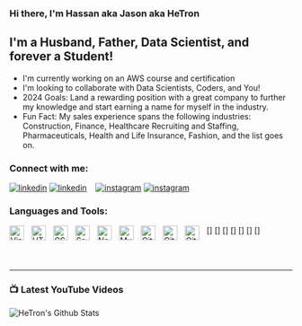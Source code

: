 ### Hi there, I'm Hassan aka Jason aka HeTron

## I'm a Husband, Father, Data Scientist, and forever a Student!
- I'm currently working on an AWS course and certification
- I'm looking to collaborate with Data Scientists, Coders, and You!
- 2024 Goals: Land a rewarding position with a great company to further my knowledge and start earning a name for myself in the industry.
- Fun Fact: My sales experience spans the following industries: Construction, Finance, Healthcare Recruiting and Staffing, Pharmaceuticals, Health and Life Insurance, Fashion, and the list goes on.

### Connect with me:


[![linkedin](<img height="32" width="32" src="https://cdn.jsdelivr.net/npm/simple-icons@v11/icons/linkedin.svg" />)](https://www.linkedin.com/in/jcode2k#gh-light-mode-only)
[![linkedin](<img height="32" width="32" src="https://cdn.jsdelivr.net/npm/simple-icons@v11/icons/linkedin.svg" />)](https://www.linkedin.com/in/jcode2k#gh-dark-mode-only)
&nbsp;&nbsp;
[![instagram](<img height="32" width="32" src="https://cdn.jsdelivr.net/npm/simple-icons@v11/icons/instagram.svg" />)](https://instagram.com/jcode2k#gh-light-mode-only)
[![instagram](<img height="32" width="32" src="https://cdn.jsdelivr.net/npm/simple-icons@v11/icons/instagram.svg" />)](https://instagram.com/jcode2k#gh-dark-mode-only)

### Languages and Tools:

[<img align="left" alt="Visual Studio Code" width="26px" src="https://cdn.jsdelivr.net/gh/devicons/devicon/icons/vscode/vscode-original.svg" style="padding-right:10px;" />]
[<img align="left" alt="HTML5" width="26px" src="https://cdn.jsdelivr.net/gh/devicons/devicon/icons/html5/html5-original.svg" style="padding-right:10px;" />]
[<img align="left" alt="CSS3" width="26px" src="https://cdn.jsdelivr.net/gh/devicons/devicon/icons/css3/css3-original.svg" style="padding-right:10px;" />]
[<img align="left" alt="Sass" width="26px" src="https://cdn.jsdelivr.net/gh/devicons/devicon/icons/sass/sass-original.svg" style="padding-right:10px;" />]
[<img align="left" alt="Node.js" width="26px" src="https://cdn.jsdelivr.net/gh/devicons/devicon/icons/nodejs/nodejs-original.svg" style="padding-right:10px;" />]
[<img align="left" alt="MySQL" width="26px" src="https://cdn.jsdelivr.net/gh/devicons/devicon/icons/mysql/mysql-original.svg" style="padding-right:10px;" />]
[<img align="left" alt="Git" width="26px" src="https://cdn.jsdelivr.net/gh/devicons/devicon/icons/git/git-original.svg" style="padding-right:10px;" />]
[<img align="left" alt="GitHub" width="26px" src="https://user-images.githubusercontent.com/3369400/139447912-e0f43f33-6d9f-45f8-be46-2df5bbc91289.png" style="padding-right:10px;" />](https://www.youtube.com/playlist?list=PLkwxH9e_vrAJ0WbEsFA9W3I1W-g_BTsbt#gh-dark-mode-only)
[<img align="left" alt="GitHub" width="26px" src="https://user-images.githubusercontent.com/3369400/139448065-39a229ba-4b06-434b-bc67-616e2ed80c8f.png" style="padding-right:10px;" />](https://www.youtube.com/playlist?list=PLkwxH9e_vrAJ0WbEsFA9W3I1W-g_BTsbt#gh-light-mode-only)

<br />
<br />

---

### 📺 Latest YouTube Videos

<!-- YOUTUBE:START -->
<!-- YOUTUBE:END -->

[//]: # (### 📕 Latest Blog Posts)

[//]: # ()
[//]: # (<!-- BLOG-POST-LIST:START -->)

[//]: # (<!-- BLOG-POST-LIST:END -->)



<img align="left" alt="HeTron's Github Stats" src="https://github-readme-stats.vercel.app/api?username=HeTron&show_icons=true&hide_border=true">


[website]: https://hetron.github.io/website/
[twitter]: 
[youtube]: 
[instagram]: https://instagram.com/jcode2k
[linkedin]: https://linkedin.com/in/jcode2k